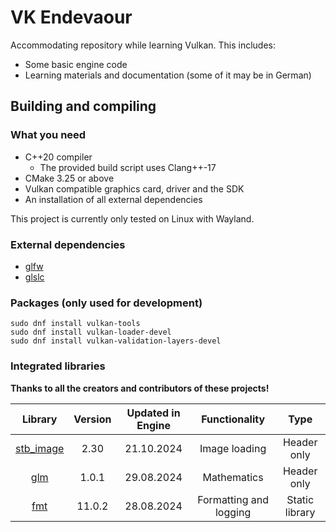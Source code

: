 # VK Endevaour

Accommodating repository while learning Vulkan. This includes:

- Some basic engine code
- Learning materials and documentation (some of it may be in German)

## Building and compiling

### What you need

- C++20 compiler
  - The provided build script uses Clang++-17
- CMake 3.25 or above
- Vulkan compatible graphics card, driver and the SDK
- An installation of all external dependencies

This project is currently only tested on Linux with Wayland.

### External dependencies

- [glfw](https://github.com/glfw/glfw)
- [glslc](https://github.com/google/shaderc?tab=readme-ov-file#downloads)

### Packages (only used for development)

    sudo dnf install vulkan-tools
    sudo dnf install vulkan-loader-devel
    sudo dnf install vulkan-validation-layers-devel

### Integrated libraries

**Thanks to all the creators and contributors of these projects!**

| **Library**                                                          | **Version** | **Updated in Engine** | **Functionality**           | **Type**       |
|:--------------------------------------------------------------------:|:-----------:|:---------------------:|:---------------------------:|:--------------:|
| [stb_image](https://github.com/nothings/stb/blob/master/stb_image.h) | 2.30        | 21.10.2024            | Image loading               | Header only    |
| [glm](https://github.com/g-truc/glm)                                 | 1.0.1       | 29.08.2024            | Mathematics                 | Header only    |
| [fmt](https://github.com/fmtlib/fmt)                                 | 11.0.2      | 28.08.2024            | Formatting and logging      | Static library |
